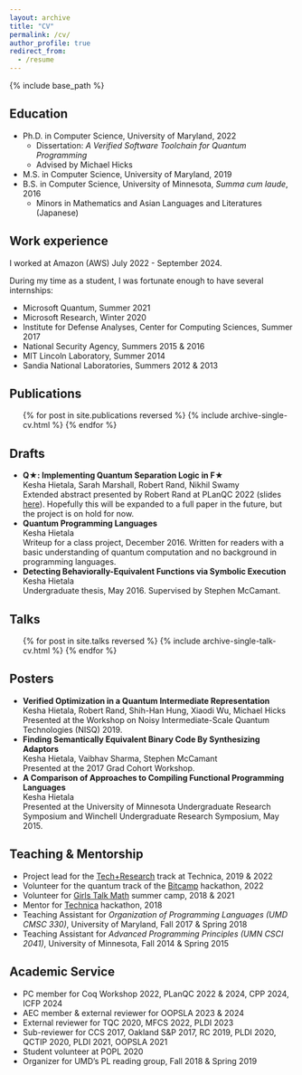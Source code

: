 ```yaml
---
layout: archive
title: "CV"
permalink: /cv/
author_profile: true
redirect_from:
  - /resume
---
```


{% include base_path %}

## Education
* Ph.D. in Computer Science, University of Maryland, 2022
  * Dissertation: *A Verified Software Toolchain for Quantum Programming* <a href="../files/drafts/khieta-dissertation.pdf"><i class="fas fa-fw fa-file-pdf zoom" aria-hidden="true"></i></a>
  * Advised by Michael Hicks
* M.S. in Computer Science, University of Maryland, 2019
* B.S. in Computer Science, University of Minnesota, *Summa cum laude*, 2016
  * Minors in Mathematics and Asian Languages and Literatures (Japanese)

##  Work experience
I worked at Amazon (AWS) July 2022 - September 2024.

During my time as a student, I was fortunate enough to have several internships:
* Microsoft Quantum, Summer 2021
* Microsoft Research, Winter 2020
* Institute for Defense Analyses, Center for Computing Sciences, Summer 2017
* National Security Agency, Summers 2015 & 2016
* MIT Lincoln Laboratory, Summer 2014
* Sandia National Laboratories, Summers 2012 & 2013

## Publications
  <ul>{% for post in site.publications reversed %}
    {% include archive-single-cv.html %}
  {% endfor %}</ul>
  
## Drafts
* **Q★: Implementing Quantum Separation Logic in F★** <a href="../files/drafts/qstar-planqc22.pdf"><i class="fas fa-fw fa-file-pdf zoom" aria-hidden="true"></i></a>  
  Kesha Hietala, Sarah Marshall, Robert Rand, Nikhil Swamy  
  Extended abstract presented by Robert Rand at PLanQC 2022 (slides [here](../files/slides/qstar-planqc22.pdf)). Hopefully this will be expanded to a full paper in the future, but the project is on hold for now.
* **Quantum Programming Languages** <a href="../files/drafts/quantum-pl-survey.pdf"><i class="fas fa-fw fa-file-pdf zoom" aria-hidden="true"></i></a>  
  Kesha Hietala  
  Writeup for a class project, December 2016. Written for readers with a basic understanding of quantum computation and no background in programming languages.
* **Detecting Behaviorally-Equivalent Functions via Symbolic Execution** <a href="../files/drafts/khieta-undergrad-thesis.pdf"><i class="fas fa-fw fa-file-pdf zoom" aria-hidden="true"></i></a>  
  Kesha Hietala  
  Undergraduate thesis, May 2016. Supervised by Stephen McCamant.
  
## Talks
  <ul>{% for post in site.talks reversed %}
    {% include archive-single-talk-cv.html %}
  {% endfor %}</ul>
  
## Posters
* **Verified Optimization in a Quantum Intermediate Representation** <a href="../files/posters/sqir-nisq19.pdf"><i class="fas fa-fw fa-file-pdf zoom" aria-hidden="true"></i></a>  
  Kesha Hietala, Robert Rand, Shih-Han Hung, Xiaodi Wu, Michael Hicks  
  Presented at the Workshop on Noisy Intermediate-Scale Quantum Technologies (NISQ) 2019.
* **Finding Semantically Equivalent Binary Code By Synthesizing Adaptors** <a href="../files/posters/adaptor-synth-poster.pdf"><i class="fas fa-fw fa-file-pdf zoom" aria-hidden="true"></i></a>  
  Kesha Hietala, Vaibhav Sharma, Stephen McCamant  
  Presented at the 2017 Grad Cohort Workshop.
* **A Comparison of Approaches to Compiling Functional Programming Languages** <a href="../files/posters/compiling-functional-languages-poster.pdf"><i class="fas fa-fw fa-file-pdf zoom" aria-hidden="true"></i></a>  
  Kesha Hietala  
  Presented at the University of Minnesota Undergraduate Research Symposium and Winchell Undergraduate Research Symposium, May 2015.

## Teaching & Mentorship
* Project lead for the [Tech+Research](https://inclusion.cs.umd.edu/events/techresearch) track at Technica, 2019 & 2022 <a href="https://github.com/khieta/technica-2022"><i class="fab fa-fw fa-github" aria-hidden="true"></i></a>
* Volunteer for the quantum track of the [Bitcamp](https://bit.camp/) hackathon, 2022
* Volunteer for [Girls Talk Math](http://gtm.math.umd.edu/) summer camp, 2018 & 2021
* Mentor for [Technica](https://gotechnica.org/) hackathon, 2018
* Teaching Assistant for *Organization of Programming Languages (UMD CMSC 330)*, University of Maryland, Fall 2017 & Spring 2018
* Teaching Assistant for *Advanced Programming Principles (UMN CSCI 2041)*, University of Minnesota, Fall 2014 & Spring 2015

## Academic Service
* PC member for Coq Workshop 2022, PLanQC 2022 & 2024, CPP 2024, ICFP 2024
* AEC member & external reviewer for OOPSLA 2023 & 2024
* External reviewer for TQC 2020, MFCS 2022, PLDI 2023
* Sub-reviewer for CCS 2017, Oakland S&P 2017, RC 2019, PLDI 2020, QCTIP 2020, PLDI 2021, OOPSLA 2021
* Student volunteer at POPL 2020
* Organizer for UMD’s PL reading group, Fall 2018 & Spring 2019
